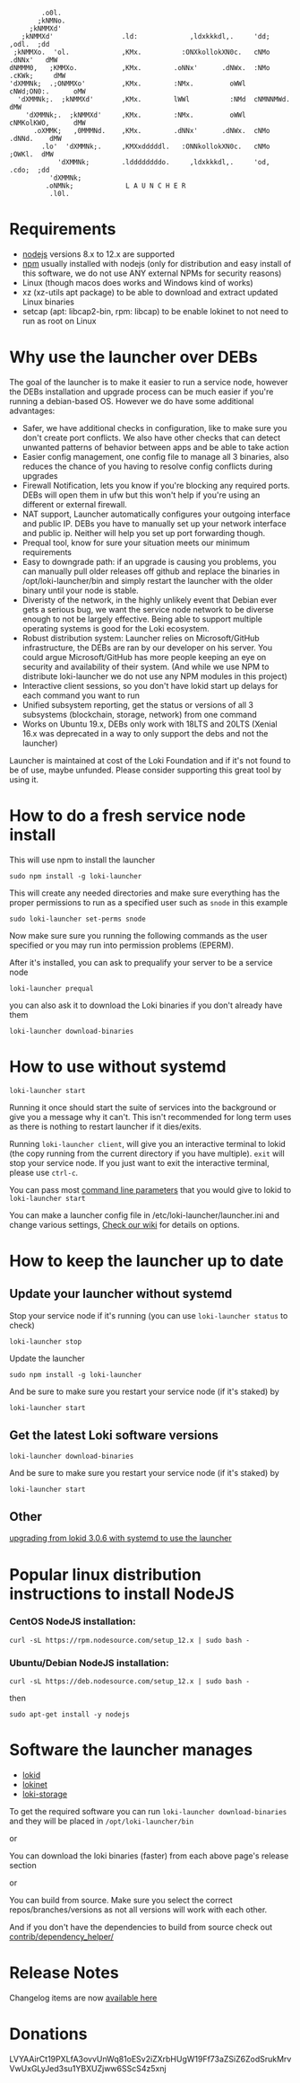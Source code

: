 ```
        .o0l.
       ;kNMNo.
     ;kNMMXd'
   ;kNMMXd'                 .ld:             ,ldxkkkdl,.     'dd;     ,odl.  ;dd
 ;kNMMXo.  'ol.             ,KMx.          :ONXkollokXN0c.   cNMo   .dNNx'   dMW
dNMMM0,   ;KMMXo.           ,KMx.        .oNNx'      .dNWx.  :NMo .cKWk;     dMW
'dXMMNk;  .;ONMMXo'         ,KMx.        :NMx.         oWWl  cNWd;ON0:.      oMW
  'dXMMNk;.  ;kNMMXd'       ,KMx.        lWWl          :NMd  cNMNNMWd.       dMW
    'dXMMNk;.  ;kNMMXd'     ,KMx.        :NMx.         oWWl  cNMKolKWO,      dMW
      .oXMMK;   ,0MMMNd.    ,KMx.        .dNNx'      .dNWx.  cNMo  .dNNd.    dMW
        .lo'  'dXMMNk;.     ,KMXxdddddl.   :ONNkollokXN0c.   cNMo    ;OWKl.  dMW
            'dXMMNk;        .lddddddddo.     ,ldxkkkdl,.     'od,     .cdo;  ;dd
          'dXMMNk;
         .oNMNk;             L A U N C H E R
          .l0l.
```

# Requirements

- [nodejs](https://nodejs.org/en/) versions 8.x to 12.x are supported
- [npm](https://www.npmjs.com/get-npm) usually installed with nodejs (only for distribution and easy install of this software, we do not use ANY external NPMs for security reasons)
- Linux (though macos does works and Windows kind of works)
- xz (xz-utils apt package) to be able to download and extract updated Linux binaries
- setcap (apt: libcap2-bin, rpm: libcap) to be enable lokinet to not need to run as root on Linux

# Why use the launcher over DEBs
The goal of the launcher is to make it easier to run a service node, however the DEBs installation and upgrade process can be much easier if you're running a debian-based OS. However we do have some additional advantages:
- Safer, we have additional checks in configuration, like to make sure you don't create port conflicts. We also have other checks that can detect unwanted patterns of behavior between apps and be able to take action
- Easier config management, one config file to manage all 3 binaries, also reduces the chance of you having to resolve config conflicts during upgrades
- Firewall Notification, lets you know if you're blocking any required ports. DEBs will open them in ufw but this won't help if you're using an different or external firewall. 
- NAT support, Launcher automatically configures your outgoing interface and public IP. DEBs you have to manually set up your network interface and public ip. Neither will help you set up port forwarding though.
- Prequal tool, know for sure your situation meets our minimum requirements
- Easy to downgrade path: if an upgrade is causing you problems, you can manually pull older releases off github and replace the binaries in /opt/loki-launcher/bin and simply restart the launcher with the older binary until your node is stable.
- Diveristy of the network, in the highly unlikely event that Debian ever gets a serious bug, we want the service node network to be diverse enough to not be largely effective. Being able to support multiple operating systems is good for the Loki ecosystem.
- Robust distribution system: Launcher relies on Microsoft/GitHub infrastructure, the DEBs are ran by our developer on his server. You could argue Microsoft/GitHub has more people keeping an eye on security and availability of their system. (And while we use NPM to distribute loki-launcher we do not use any NPM modules in this project)
- Interactive client sessions, so you don't have lokid start up delays for each command you want to run
- Unified subsystem reporting, get the status or versions of all 3 subsystems (blockchain, storage, network) from one command
- Works on Ubuntu 19.x, DEBs only work with 18LTS and 20LTS (Xenial 16.x was deprecated in a way to only support the debs and not the launcher)

Launcher is maintained at cost of the Loki Foundation and if it's not found to be of use, maybe unfunded. Please consider supporting this great tool by using it.

# How to do a fresh service node install

This will use npm to install the launcher

`sudo npm install -g loki-launcher`

This will create any needed directories and make sure everything has the proper permissions to run as a specified user such as `snode` in this example

`sudo loki-launcher set-perms snode`

Now make sure sure you running the following commands as the user specified or you may run into permission problems (EPERM).

After it's installed, you can ask to prequalify your server to be a service node

`loki-launcher prequal`

you can also ask it to download the Loki binaries if you don't already have them

`loki-launcher download-binaries`

# How to use without systemd

`loki-launcher start`

Running it once should start the suite of services into the background or give you a message why it can't. This isn't recommended for long term uses as there is nothing to restart launcher if it dies/exits.

Running `loki-launcher client`, will give you an interactive terminal to lokid (the copy running from the current directory if you have multiple).
`exit` will stop your service node. If you just want to exit the interactive terminal, please use `ctrl-c`.

You can pass most [command line parameters](https://lokidocs.com/Advanced/lokid/) that you would give to lokid to `loki-launcher start`

You can make a launcher config file in /etc/loki-launcher/launcher.ini and change various settings, [Check our wiki](https://github.com/loki-project/loki-launcher/wiki/Launcher.ini-configuration-documentation) for details on options.

# How to keep the launcher up to date

## Update your launcher without systemd

Stop your service node if it's running (you can use `loki-launcher status` to check)

`loki-launcher stop`

Update the launcher

`sudo npm install -g loki-launcher`

And be sure to make sure you restart your service node (if it's staked) by

`loki-launcher start`

## Get the latest Loki software versions

`loki-launcher download-binaries`

And be sure to make sure you restart your service node (if it's staked) by

`loki-launcher start`

## Other

[upgrading from lokid 3.0.6 with systemd to use the launcher](upgrading.md)

# Popular linux distribution instructions to install NodeJS

### CentOS NodeJS installation:

`curl -sL https://rpm.nodesource.com/setup_12.x | sudo bash -`

### Ubuntu/Debian NodeJS installation:

`curl -sL https://deb.nodesource.com/setup_12.x | sudo bash -`

then

`sudo apt-get install -y nodejs`



# Software the launcher manages

- [lokid](https://github.com/loki-project/loki-core)
- [lokinet](https://github.com/loki-project/loki-network)
- [loki-storage](https://github.com/loki-project/loki-storage-server)

To get the required software you can run `loki-launcher download-binaries` and they will be placed in `/opt/loki-launcher/bin`

or

You can download the loki binaries (faster) from each above page's release section

or

You can build from source. Make sure you select the correct repos/branches/versions as not all versions will work with each other.

And if you don't have the dependencies to build from source check out [contrib/dependency_helper/](contrib/dependency_helper/getDepsUnix.sh)

# Release Notes

Changelog items are now [available here](https://github.com/loki-project/loki-launcher/releases)

# Donations

LVYAAirCt19PXLfA3ovvUnWq81oESv2iZXrbHUgW19Ff73aZSiZ6ZodSrukMrvVwUxGLyJed3su1YBXUZjww6SScS4z5xnj
